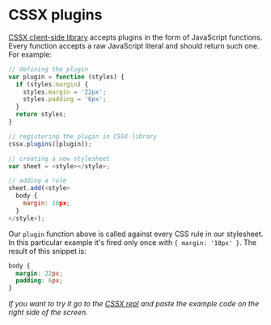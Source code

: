 # CSSX plugins

[CSSX client-side library](https://github.com/krasimir/cssx/tree/master/packages/cssx) accepts plugins in the form of JavaScript functions. Every function accepts a raw JavaScript literal and should return such one. For example:

```js
// defining the plugin
var plugin = function (styles) {
  if (styles.margin) {
    styles.margin = '22px';
    styles.padding = '6px';
  }
  return styles;
}

// registering the plugin in CSSX library
cssx.plugins([plugin]);

// creating a new stylesheet
var sheet = <style></style>;

// adding a rule
sheet.add(<style>
  body {
    margin: 10px;
  }
</style>);
```

Our `plugin` function above is called against every CSS rule in our stylesheet. In this particular example it's fired only once with `{ margin: '10px' }`. The result of this snippet is:

```css
body {
  margin: 22px;
  padding: 6px;
}
```

*If you want to try it go to the [CSSX repl](http://krasimir.github.io/cssx/playground/try-it-out/) and paste the example code on the right side of the screen.*
